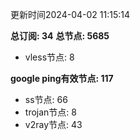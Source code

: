 更新时间2024-04-02 11:15:14

**总订阅: 34**
**总节点: 5685**
- vless节点: 8

**google ping有效节点: 117**
- ss节点: 66
- trojan节点: 8
- v2ray节点: 43
